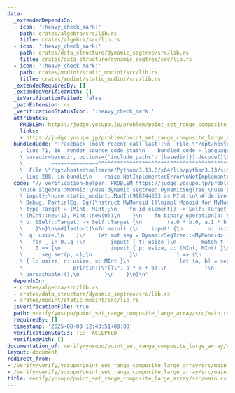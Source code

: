 ```yaml
---
data:
  _extendedDependsOn:
  - icon: ':heavy_check_mark:'
    path: crates/algebra/src/lib.rs
    title: crates/algebra/src/lib.rs
  - icon: ':heavy_check_mark:'
    path: crates/data_structure/dynamic_segtree/src/lib.rs
    title: crates/data_structure/dynamic_segtree/src/lib.rs
  - icon: ':heavy_check_mark:'
    path: crates/modint/static_modint/src/lib.rs
    title: crates/modint/static_modint/src/lib.rs
  _extendedRequiredBy: []
  _extendedVerifiedWith: []
  _isVerificationFailed: false
  _pathExtension: rs
  _verificationStatusIcon: ':heavy_check_mark:'
  attributes:
    PROBLEM: https://judge.yosupo.jp/problem/point_set_range_composite_large_array
    links:
    - https://judge.yosupo.jp/problem/point_set_range_composite_large_array
  bundledCode: "Traceback (most recent call last):\n  File \"/opt/hostedtoolcache/Python/3.13.8/x64/lib/python3.13/site-packages/onlinejudge_verify/documentation/build.py\"\
    , line 71, in _render_source_code_stat\n    bundled_code = language.bundle(stat.path,\
    \ basedir=basedir, options={'include_paths': [basedir]}).decode()\n          \
    \         ~~~~~~~~~~~~~~~^^^^^^^^^^^^^^^^^^^^^^^^^^^^^^^^^^^^^^^^^^^^^^^^^^^^^^^^^^^^^^^^^^\n\
    \  File \"/opt/hostedtoolcache/Python/3.13.8/x64/lib/python3.13/site-packages/onlinejudge_verify/languages/rust.py\"\
    , line 288, in bundle\n    raise NotImplementedError\nNotImplementedError\n"
  code: "// verification-helper: PROBLEM https://judge.yosupo.jp/problem/point_set_range_composite_large_array\n\
    \nuse algebra::Monoid;\nuse dynamic_segtree::DynamicSegTree;\nuse proconio::{fastout,\
    \ input};\nuse static_modint::ModInt998244353 as MInt;\n\n#[derive(Clone, Copy,\
    \ Debug, PartialEq, Eq)]\nstruct MyMonoid {}\nimpl Monoid for MyMonoid {\n   \
    \ type Target = (MInt, MInt);\n    fn id_element() -> Self::Target {\n       \
    \ (MInt::new(1), MInt::new(0))\n    }\n    fn binary_operation(a: &Self::Target,\
    \ b: &Self::Target) -> Self::Target {\n        (a.0 * b.0, a.1 * b.0 + b.1)\n\
    \    }\n}\n\n#[fastout]\nfn main() {\n    input! {\n        n: usize,\n      \
    \  q: usize,\n    }\n    let mut seg = DynamicSegTree::<MyMonoid>::new(n);\n \
    \   for _ in 0..q {\n        input! { t: usize }\n        match t {\n        \
    \    0 => {\n                input! { p: usize, c: (MInt, MInt) }\n          \
    \      seg.set(p, c);\n            }\n            1 => {\n                input!\
    \ { l: usize, r: usize, x: MInt }\n                let (a, b) = seg.prod(l..r);\n\
    \                println!(\"{}\", a * x + b);\n            }\n            _ =>\
    \ unreachable!(),\n        }\n    }\n}\n"
  dependsOn:
  - crates/algebra/src/lib.rs
  - crates/data_structure/dynamic_segtree/src/lib.rs
  - crates/modint/static_modint/src/lib.rs
  isVerificationFile: true
  path: verify/yosupo/point_set_range_composite_large_array/src/main.rs
  requiredBy: []
  timestamp: '2025-08-03 12:43:51+09:00'
  verificationStatus: TEST_ACCEPTED
  verifiedWith: []
documentation_of: verify/yosupo/point_set_range_composite_large_array/src/main.rs
layout: document
redirect_from:
- /verify/verify/yosupo/point_set_range_composite_large_array/src/main.rs
- /verify/verify/yosupo/point_set_range_composite_large_array/src/main.rs.html
title: verify/yosupo/point_set_range_composite_large_array/src/main.rs
---
```

